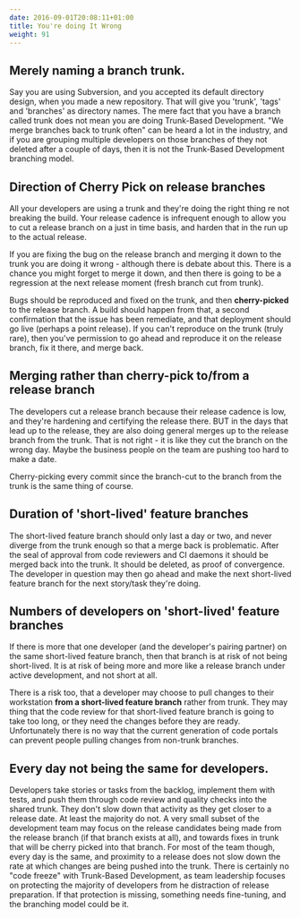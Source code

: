 ```yaml
---
date: 2016-09-01T20:08:11+01:00
title: You're doing It Wrong
weight: 91
---
```


## Merely naming a branch trunk.

Say you are using Subversion, and you accepted its default directory design, when you made a new repository. That will
give you 'trunk', 'tags' and 'branches' as directory names. The mere fact that you have a branch called trunk does not
mean you are doing Trunk-Based Development. "We merge branches back to trunk often" can be heard a lot in the industry,
and if you are grouping multiple developers on those branches of they not deleted after a couple of days, then it is 
not the Trunk-Based Development branching model.

## Direction of Cherry Pick on release branches

All your developers are using a trunk and they're doing the right thing re not breaking the build. Your release 
cadence is infrequent enough to allow you to cut a release branch on a just in time basis, and harden that in the run
up to the actual release. 

If you are fixing the bug on the release branch and merging it down to the trunk you are doing 
it wrong - although there is debate about this. 
There is a chance you might forget to merge it down, and then there is going to be a regression at the next 
release moment (fresh branch cut from trunk).

Bugs should be reproduced and fixed on the trunk, and then **cherry-picked** to the release branch. A build should 
happen from that, a second confirmation that the issue has been remediate, and that deployment should go live (perhaps 
a point release).  If you can't reproduce on the trunk (truly rare), then you've permission to go ahead and reproduce
it on the release branch, fix it there, and merge back.

## Merging rather than cherry-pick to/from a release branch

The developers cut a release branch because their release cadence is low, and they're hardening and certifying the release
there. BUT in the days that lead up to the release, they are also doing general merges up to the release branch from 
the trunk. That is not right - it is like they cut the branch on the wrong day. Maybe the business people on the team
are pushing too hard to make a date.

Cherry-picking every commit since the branch-cut to the branch from the trunk is the same thing of course.

## Duration of 'short-lived' feature branches

The short-lived feature branch should only last a day or two, and never diverge from the trunk enough so that a 
merge back is problematic. After the seal of approval from code reviewers and CI 
daemons it should be merged back into the trunk. It should be deleted, as proof of convergence.
The developer in question may then go ahead and make the next short-lived feature branch for the next story/task they're doing.

## Numbers of developers on 'short-lived' feature branches

If there is more that one developer (and the developer's pairing partner) on the same short-lived feature branch, 
then that branch is at risk of not being short-lived. It is at risk of being more and more like a release branch 
under active development, and not short at all.

There is a risk too, that a developer may choose to pull changes to their workstation **from a short-lived feature 
branch** rather from trunk. They may thing that the code review for that short-lived feature branch is going to take 
too long, or they need the changes before they are ready. Unfortunately there is no way that the current generation of
code portals can prevent people pulling changes from non-trunk branches.

## Every day not being the same for developers.

Developers take stories or tasks from the backlog, implement them with tests, and push them through code review and quality checks
into the shared trunk. They don't slow down that activity as they get closer to a release date. At least the majority do not. A very
small subset of the development team may focus on the release candidates being made from the release branch (if that 
branch exists at all), and towards fixes in trunk that will be cherry picked into that branch. For most of the team though, 
every day is the same, and proximity to a release does not slow down the rate at which changes are being pushed into the
trunk. There is certainly no "code freeze" with Trunk-Based Development, as team leadership focuses on protecting the 
majority of developers from he distraction of release preparation. If that protection is missing, something needs 
fine-tuning, and the branching model could be it.